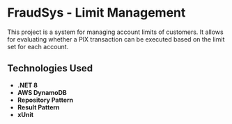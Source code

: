 # FraudSys - Limit Management

This project is a system for managing account limits of customers. It allows for evaluating whether a PIX transaction can be executed based on the limit set for each account.

## Technologies Used

- **.NET 8**
- **AWS DynamoDB**
- **Repository Pattern**
- **Result Pattern**
- **xUnit**

